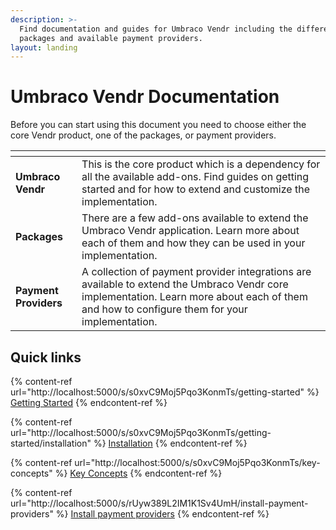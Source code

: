```yaml
---
description: >-
  Find documentation and guides for Umbraco Vendr including the different add-on
  packages and available payment providers.
layout: landing
---
```


# Umbraco Vendr Documentation

Before you can start using this document you need to choose either the core Vendr product, one of the packages, or payment providers.

<table data-view="cards"><thead><tr><th></th><th></th></tr></thead><tbody><tr><td><strong>Umbraco Vendr</strong></td><td>This is the core product which is a dependency for all the available add-ons. Find guides on getting started and for how to extend and customize the implementation.</td></tr><tr><td><strong>Packages</strong></td><td>There are a few add-ons available to extend the Umbraco Vendr application. Learn more about each of them and how they can be used in your implementation.</td></tr><tr><td><strong>Payment Providers</strong></td><td>A collection of payment provider integrations are available to extend the Umbraco Vendr core implementation. Learn more about each of them and how to configure them for your implementation.</td></tr></tbody></table>

## Quick links

{% content-ref url="http://localhost:5000/s/s0xvC9Moj5Pqo3KonmTs/getting-started" %}
[Getting Started](http://localhost:5000/s/s0xvC9Moj5Pqo3KonmTs/getting-started)
{% endcontent-ref %}

{% content-ref url="http://localhost:5000/s/s0xvC9Moj5Pqo3KonmTs/getting-started/installation" %}
[Installation](http://localhost:5000/s/s0xvC9Moj5Pqo3KonmTs/getting-started/installation)
{% endcontent-ref %}

{% content-ref url="http://localhost:5000/s/s0xvC9Moj5Pqo3KonmTs/key-concepts" %}
[Key Concepts](http://localhost:5000/s/s0xvC9Moj5Pqo3KonmTs/key-concepts)
{% endcontent-ref %}

{% content-ref url="http://localhost:5000/s/rUyw389L2IM1K1Sv4UmH/install-payment-providers" %}
[Install payment providers](http://localhost:5000/s/rUyw389L2IM1K1Sv4UmH/install-payment-providers)
{% endcontent-ref %}
